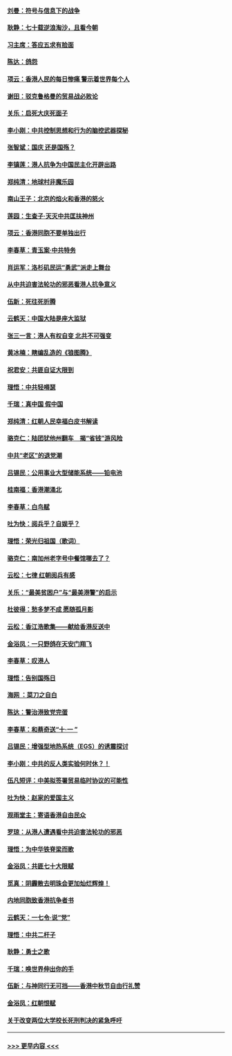 #### [刘曼：符号与信息下的战争](../pages/nsc993/n11564655.md?t=10032222) 
#### [耿静：七十载逆浪淘沙，且看今朝](../pages/nsc993/n11564520.md?t=10032222) 
#### [习主席：答应五求有脸面](../pages/nsc993/n11563953.md?t=10032222) 
#### [陈达：鸽怨](../pages/nsc993/n11561879.md?t=10032222) 
#### [项云：香港人民的每日惨痛  警示着世界每个人](../pages/nsc993/n11559273.md?t=10032222) 
#### [谢田：驳克鲁格曼的贸易战必败论](../pages/nsc993/n11555840.md?t=10032222) 
#### [关乐：启死大庆死面子](../pages/nsc993/n11556823.md?t=10032222) 
#### [李小刚：中共控制思想和行为的脑控武器探秘](../pages/nsc993/n11556776.md?t=10032222) 
#### [张智斌：国庆  还是国殇？](../pages/nsc993/n11556617.md?t=10032222) 
#### [李镇莲：港人抗争为中国民主化开辟出路](../pages/nsc993/n11556570.md?t=10032222) 
#### [郑纯清：地球村非魔乐园](../pages/nsc993/n11555415.md?t=10032222) 
#### [南山王子：北京的焰火和香港的怒火](../pages/nsc993/n11555318.md?t=10032222) 
#### [莲园：生查子·天灭中共匡扶神州](../pages/nsc993/n11555302.md?t=10032222) 
#### [项云：香港同胞不要单独出行](../pages/nsc993/n11555276.md?t=10032222) 
#### [李春草：青玉案‧中共特务](../pages/nsc993/n11552356.md?t=10032222) 
#### [肖运军：洛杉矶民运“勇武”派走上舞台](../pages/nsc993/n11551595.md?t=10032222) 
#### [从中共迫害法轮功的邪恶看港人抗争意义](../pages/nsc993/n11540858.md?t=10032222) 
#### [伍新：死往死折腾](../pages/nsc993/n11550174.md?t=10032222) 
#### [云鹤天：中国大陆是座大监狱](../pages/nsc993/n11550155.md?t=10032222) 
#### [张三一言：港人有权自变 北共不可强变](../pages/nsc993/n11550132.md?t=10032222) 
#### [黄冰楠：瞎编乱造的《狼图腾》](../pages/nsc993/n11550082.md?t=10032222) 
#### [祝君安：共匪自证大限到](../pages/nsc993/n11550041.md?t=10032222) 
#### [理悟：中共轻嘚瑟](../pages/nsc993/n11547978.md?t=10032222) 
#### [千瑞：真中国 假中国](../pages/nsc993/n11547865.md?t=10032222) 
#### [郑纯清：红朝人民幸福白皮书解读](../pages/nsc993/n11547499.md?t=10032222) 
#### [骆克仁：陆团犹他州翻车　揭“省钱”游风险](../pages/nsc993/n11546977.md?t=10032222) 
#### [中共“老区”的退党潮](../pages/nsc993/n11545995.md?t=10032222) 
#### [吕锡民：公用事业大型储能系统——铅电池](../pages/nsc993/n11545701.md?t=10032222) 
#### [桂南福：香港潮涌北](../pages/nsc993/n11545682.md?t=10032222) 
#### [李春草：白鸟赋](../pages/nsc993/n11545663.md?t=10032222) 
#### [吐为快：阅兵乎？自娱乎？](../pages/nsc993/n11545625.md?t=10032222) 
#### [理悟：荣光归祖国（歌词）](../pages/nsc993/n11545616.md?t=10032222) 
#### [骆克仁：南加州老字号中餐馆哪去了？](../pages/nsc993/n11545120.md?t=10032222) 
#### [云松：七律 红朝阅兵有感](../pages/nsc993/n11542394.md?t=10032222) 
#### [关乐：“最美贫困户”与“最美港警”的启示](../pages/nsc993/n11542252.md?t=10032222) 
#### [杜彼得：愁多梦不成 愿随孤月影](../pages/nsc993/n11540296.md?t=10032222) 
#### [云松：香江浩歌集——献给香港反送中](../pages/nsc993/n11540149.md?t=10032222) 
#### [金浴凤：一只野鸽在天安门翔飞](../pages/nsc993/n11540280.md?t=10032222) 
#### [李春草：叹港人](../pages/nsc993/n11540119.md?t=10032222) 
#### [理悟：告别国殇日](../pages/nsc993/n11539610.md?t=10032222) 
#### [海网 ：菜刀之自白](../pages/nsc993/n11539597.md?t=10032222) 
#### [陈达：警治港致党完蛋](../pages/nsc993/n11538127.md?t=10032222) 
#### [李春草：和蔡奇送“十·一 ”](../pages/nsc993/n11537810.md?t=10032222) 
#### [吕锡民：增强型地热系统（EGS）的诱震探讨](../pages/nsc993/n11537765.md?t=10032222) 
#### [李小刚：中共的反人类实验何时休？！](../pages/nsc993/n11537669.md?t=10032222) 
#### [伍凡短评：中美拟签署贸易临时协议的可能性](../pages/nsc993/n11536773.md?t=10032222) 
#### [吐为快：赵家的爱国主义](../pages/nsc993/n11536750.md?t=10032222) 
#### [观雨堂主：寄语香港自由民众](../pages/nsc993/n11536735.md?t=10032222) 
#### [罗琼：从港人遭遇看中共迫害法轮功的邪恶](../pages/nsc993/n11507862.md?t=10032222) 
#### [理悟：为中华铁脊梁而歌](../pages/nsc993/n11534458.md?t=10032222) 
#### [金浴凤：共匪七十大限赋](../pages/nsc993/n11534434.md?t=10032222) 
#### [觅真：阴霾散去明珠会更加灿烂辉煌！](../pages/nsc993/n11531858.md?t=10032222) 
#### [内地同胞致香港抗争者书](../pages/nsc993/n11531645.md?t=10032222) 
#### [云鹤天：一七令‧说“党”](../pages/nsc993/n11529099.md?t=10032222) 
#### [理悟：中共二杆子](../pages/nsc993/n11529046.md?t=10032222) 
#### [耿静：勇士之歌](../pages/nsc993/n11527562.md?t=10032222) 
#### [千瑞：唤世界伸出你的手](../pages/nsc993/n11526942.md?t=10032222) 
#### [伍新：与神同行无可挡——香港中秋节自由行礼赞](../pages/nsc993/n11526801.md?t=10032222) 
#### [金浴凤：红朝恨赋](../pages/nsc993/n11524312.md?t=10032222) 
#### [关于改变两位大学校长死刑判决的紧急呼吁](../pages/nsc993/n11524103.md?t=10032222) 

----
#### [ >>> 更早内容 <<< ](../indexes/nsc993-earlier.md)
